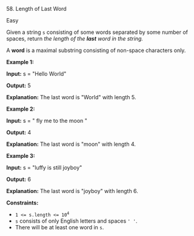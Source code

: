 ﻿58\. Length of Last Word

Easy

Given a string `s` consisting of some words separated by some number of spaces, return _the length of the **last** word in the string._

A **word** is a maximal substring consisting of non-space characters only.

**Example 1:**

**Input:** s = "Hello World"

**Output:** 5

**Explanation:** The last word is "World" with length 5. 

**Example 2:**

**Input:** s = " fly me to the moon "

**Output:** 4

**Explanation:** The last word is "moon" with length 4. 

**Example 3:**

**Input:** s = "luffy is still joyboy"

**Output:** 6

**Explanation:** The last word is "joyboy" with length 6. 

**Constraints:**

*   <code>1 <= s.length <= 10<sup>4</sup></code>
*   `s` consists of only English letters and spaces `' '`.
*   There will be at least one word in `s`.
